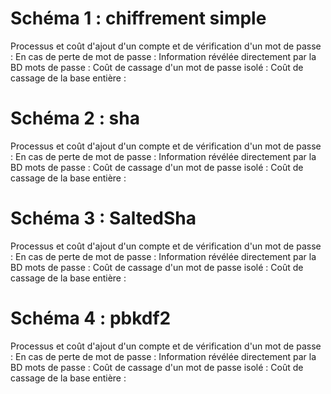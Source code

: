 # Schéma 1 : chiffrement simple
Processus et coût d'ajout d'un compte et de vérification d'un mot de passe :
En cas de perte de mot de passe :
Information révélée directement par la BD mots de passe :
Coût de cassage d'un mot de passe isolé :
Coût de cassage de la base entière :

# Schéma 2 : sha
Processus et coût d'ajout d'un compte et de vérification d'un mot de passe :
En cas de perte de mot de passe :
Information révélée directement par la BD mots de passe :
Coût de cassage d'un mot de passe isolé :
Coût de cassage de la base entière :

# Schéma 3 : SaltedSha
Processus et coût d'ajout d'un compte et de vérification d'un mot de passe :
En cas de perte de mot de passe :
Information révélée directement par la BD mots de passe :
Coût de cassage d'un mot de passe isolé :
Coût de cassage de la base entière :

# Schéma 4 : pbkdf2
Processus et coût d'ajout d'un compte et de vérification d'un mot de passe :
En cas de perte de mot de passe :
Information révélée directement par la BD mots de passe :
Coût de cassage d'un mot de passe isolé :
Coût de cassage de la base entière :
